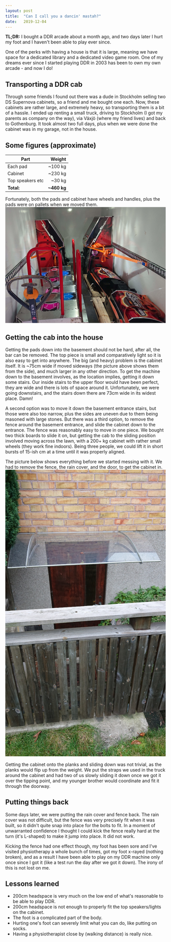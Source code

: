 ```yaml
---
layout: post
title:  "Can I call you a dancin' mastah?"
date:   2019-12-04
---
```


**TL;DR:** I bought a DDR arcade about a month ago, and two days later I hurt my foot and I haven't
been able to play ever since.

One of the perks with having a house is that it is large, meaning we have space for a dedicated
library and a dedicated video game room. One of my dreams ever since I started playing DDR in 2003
has been to own my own arcade - and now I do!

## Transporting a DDR cab
Through some friends I found out there was a dude in Stockholm selling two DS Supernova cabinets, so
a friend and me bought one each. Now, these cabinets are rather large, and extremely heavy, so
transporting them is a bit of a hassle. I ended up renting a small truck, driving to Stockholm (I
got my parents as company on the way), via Växjö (where my friend lives) and back to Gothenburg. It
took almost two full days, plus when we were done the cabinet was in my garage, not in the house.

## Some figures (approximate)

| Part             | Weight      |
| -----------------|------------:|
| Each pad         | ~100 kg     |
| Cabinet          | ~230 kg     |
| Top speakers etc | ~30 kg      |
| **Total:**       | **~460 kg** |


Fortunately, both the pads and cabinet have wheels and handles, plus the pads were on pallets when
we moved them. 
![Two DS SuperNOVA](/assets/transporting-cabs.png)

## Getting the cab into the house
Getting the pads down into the basement should not be hard, after all, the bar can be removed. The
top piece is small and comparatively light so it is also easy to get into anywhere. The big (and
heavy) problem is the cabinet itself. It is ~75cm wide if moved sideways (the picture above shows
them from the side), and much larger in any other direction. To get the machine down to the basement
involves, as the location implies, getting it down some stairs. Our inside stairs to the upper floor
would have been perfect, they are wide and there is lots of space around it. Unfortunately, we were
going downstairs, and the stairs down there are 73cm wide in its widest place. Damn!

A second option was to move it down the basement entrance stairs, but those were also too narrow,
plus the sides are uneven due to them being masoned with large stones. But there was a third option,
to remove the fence around the basement entrance, and slide the cabinet down to the entrance. The
fence was reasonably easy to move in one piece. We bought two thick boards to slide it on, but
getting the cab to the sliding position involved moving across the lawn, with a 200+ kg cabinet with
rather small wheels (they work fine indoors). Being three people, we could lift it in short bursts
of 15-ish cm at a time until it was properly aligned.

The picture below shows everything before we started messing with it. We had to remove the fence,
the rain cover, and the door, to get the cabinet in.
![The entrance to the basement](/assets/basement-entrance.png)

Getting the cabinet onto the planks and sliding down was not trivial, as the planks would flip up
from the weight. We put the straps we used in the truck around the cabinet and had two of us slowly
sliding it down once we got it over the tipping point, and my younger brother would coordinate and
fit it through the doorway.

## Putting things back
Some days later, we were putting the rain cover and fence back. The rain cover was not difficult,
but the fence was very precisely fit when it was built, so it didn't quite snap into place for the
bolts to fit. In a moment of unwarranted confidence I thought I could kick the fence really hard at
the turn (it's L-shaped) to make it jump into place. It did not work.

Kicking the fence had one effect though, my foot has been sore and I've visited physiotherapy a
whole bunch of times, got my foot x-rayed (nothing broken), and as a result I have been able to play
on my DDR machine only once since I got it (like a test run the day after we got it down). The irony
of this is not lost on me.

## Lessons learned
- 200cm headspace is very much on the low end of what's reasonable to be able to play DDR.
- 200cm headspace is not enough to properly fit the top speakers/lights on the cabinet.
- The foot is a complicated part of the body.
- Hurting one's foot can severely limit what you can do, like putting on socks.
- Having a physiotherapist close by (walking distance) is really nice.
